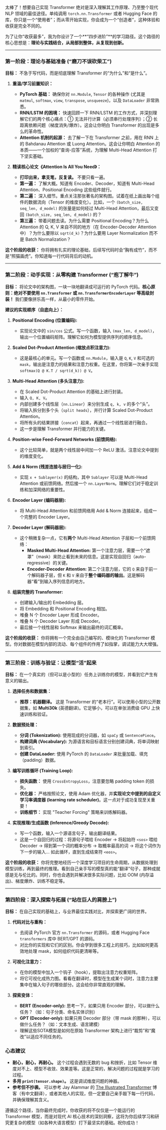 太棒了！想要自己实现 Transformer 绝对是深入理解其工作原理、乃至整个现代 NLP 领域的最佳途径。单纯调用 `torch.nn.Transformer` 或者 Hugging Face 的库，你只是一个“使用者”；而从零开始实现，你会成为一个“创造者”，这种体验和收获是完全不同的。

为了让你“收获最多”，我为你设计了一个**“四步进阶”**的学习路径。这个路径的核心思想是：**理论与实践结合，从局部到整体，从复现到创新。**

---

### 第一阶段：理论与基础准备 (“磨刀不误砍柴工”)

**目标：** 不急于写代码，而是彻底理解 Transformer 的“为什么”和“是什么”。

1.  **重温/学习前置知识：**
    *   **PyTorch 基础：** 确保你对 `nn.Module`, `Tensor` 的各种操作 (尤其是 `matmul`, `softmax`, `view`, `transpose`, `unsqueeze`)，以及 `DataLoader` 非常熟悉。
    *   **RNN/LSTM 的困境：** 快速回顾一下 RNN/LSTM 的工作方式，并深刻理解它们的两个核心痛点：① 无法并行计算（必须串行处理序列）；② 长距离依赖问题（梯度消失/爆炸）。这会让你明白 Transformer 的出现是多么的革命性。
    *   **Attention 机制的起源：** 去了解一下在 Transformer 之前，用在 RNN 上的 Bahdanau Attention 或 Luong Attention。这会让你明白 Attention 的本质——一个加权的“查询-应答”系统，为理解 Multi-Head Attention 打下坚实基础。

2.  **精读核心论文《Attention Is All You Need》：**
    *   **打印出来，拿支笔，反复读。** 不要只看一遍。
    *   **第一遍：** 了解大概。知道有 Encoder、Decoder，知道有 Multi-Head Attention、Positional Encoding 这些组件就行。
    *   **第二遍：** 深入细节。重点关注那张著名的架构图。试着在纸上画出每个组件的数据流向（Tensor 的维度变化）。比如，一个 `(batch_size, seq_len, d_model)` 的张量是如何经过 Multi-Head Attention，最后又变回 `(batch_size, seq_len, d_model)` 的？
    *   **第三遍：** 带着问题去读。为什么需要 Positional Encoding？为什么 Attention 的 Q, K, V 来自不同的地方（在 Encoder-Decoder Attention 中）？为什么要除以 `sqrt(d_k)`？为什么要用 Layer Normalization 而不是 Batch Normalization？

**这个阶段的收获：** 你将拥有扎实的理论基础，后续写代码时会“胸有成竹”，而不是“照猫画虎”。你知道每一行代码背后的动机。

---

### 第二阶段：动手实现：从零构建 Transformer (“庖丁解牛”)

**目标：** 将论文中的架构图，一块一块地翻译成可运行的 PyTorch 代码。**核心原则：绝对不要使用 `nn.Transformer` 或 `nn.TransformerEncoderLayer` 等高级封装！** 我们要像拼乐高一样，从最小的零件开始。

**建议的实现顺序（自底向上）：**

1.  **Positional Encoding (位置编码):**
    *   实现论文中的 `sin/cos` 公式。写一个函数，输入 `(max_len, d_model)`，输出一个位置编码矩阵。理解它如何为模型提供序列的顺序信息。

2.  **Scaled Dot-Product Attention (缩放点积注意力):**
    *   这是最核心的单元。写一个函数或 `nn.Module`，输入是 `Q`, `K`, `V` 和可选的 `mask`，输出是注意力的结果和注意力权重。在这里，你将第一次亲手实现 `softmax(Q @ K.T / sqrt(d_k)) @ V`。

3.  **Multi-Head Attention (多头注意力):**
    *   在 Scaled Dot-Product Attention 的基础上进行封装。
    *   输入 `Q, K, V`。
    *   内部创建多个线性层（`nn.Linear`）来分别生成 `q, k, v` 的多个“头”。
    *   将输入拆分到多个头（`split heads`），并行计算 Scaled Dot-Product Attention。
    *   将所有头的结果拼接（`concat`）起来，再通过一个线性层进行融合。
    *   这一步是理解 Transformer 并行能力的关键。

4.  **Position-wise Feed-Forward Networks (前馈网络):**
    *   这个比较简单，就是两个线性层中间加一个 ReLU 激活。注意论文中提到的维度变化。

5.  **Add & Norm (残差连接与层归一化):**
    *   实现 `x + Sublayer(x)` 的结构，其中 `Sublayer` 可以是 Multi-Head Attention 或前馈网络。然后接一个 `nn.LayerNorm`。理解它们对于稳定训练和加深网络的重要性。

6.  **Encoder Layer (编码器层):**
    *   将 Multi-Head Attention 和前馈网络用 Add & Norm 连接起来，组成一个完整的 Encoder Layer。

7.  **Decoder Layer (解码器层):**
    *   这个稍微复杂一点，它有**两个** Multi-Head Attention 子层和一个前馈网络：
        *   **Masked Multi-Head Attention:** 第一个注意力层，需要一个“遮罩”（mask）来防止看到未来的信息。这是实现自回归（auto-regressive）的关键。
        *   **Encoder-Decoder Attention:** 第二个注意力层，它的 `Q` 来自于前一个解码器子层，但 `K` 和 `V` 来自于**整个编码器的输出**。这是解码器“看”到输入序列信息的地方。

8.  **组装完整的 Transformer:**
    *   创建输入/输出的 Embedding 层。
    *   将 Embedding 和 Positional Encoding 相加。
    *   堆叠 N 个 Encoder Layer 形成 Encoder。
    *   堆叠 N 个 Decoder Layer 形成 Decoder。
    *   最后接一个线性层和 Softmax 来输出最终的词汇概率。

**这个阶段的收获：** 你将拥有一个完全由自己编写的、模块化的 Transformer 模型。你对数据在模型内部的流动、每个组件的作用了如指掌，调试能力大大增强。

---

### 第三阶段：训练与验证：让模型“活”起来

**目标：** 在一个真实的（但可以是小型的）任务上训练你的模型，并看到它产生有意义的输出。

1.  **选择任务和数据集：**
    *   **推荐：机器翻译。** 这是 Transformer 的“老本行”。可以使用小型的公开数据集，如 **Multi30k** (英德翻译)。它足够小，可以在单张消费级 GPU 上快速训练和验证。

2.  **数据预处理：**
    *   **分词 (Tokenization):** 使用现成的分词器，如 `spaCy` 或 `SentencePiece`。
    *   **构建词典 (Vocabulary):** 为源语言和目标语言分别创建词典，将单词映射到索引。
    *   **创建 DataLoader:** 使用 PyTorch 的 `DataLoader` 来批量加载、填充（padding）数据。

3.  **编写训练循环 (Training Loop):**
    *   **损失函数：** 使用 `CrossEntropyLoss`，注意要忽略 padding token 的损失。
    *   **优化器：** 严格按照论文，使用 Adam 优化器，并**实现论文中提到的自定义学习率调度器 (learning rate scheduler)**。这一点对于成功复现至关重要！
    *   **训练细节：** 实现 "Teacher Forcing" 策略来训练解码器。

4.  **实现推理/生成函数 (Inference/Greedy Decode):**
    *   写一个函数，输入一个源语言句子，输出翻译结果。
    *   这是一个自回归的过程：将源句子喂给 Encoder -> 将起始符 `<sos>` 喂给 Decoder -> 得到第一个词的概率分布 -> 取概率最高的词 -> 将这个词作为下一步的输入... 如此循环，直到生成结束符 `<eos>`。

**这个阶段的收获：** 你将完整地经历一个深度学习项目的生命周期，从数据处理到模型训练，再到最终的推理。看到自己亲手写的模型真的能“翻译”句子，那种成就感是无与伦比的。同时，你也会遇到并解决很多实际问题，比如 OOM (内存溢出)、梯度爆炸、训练不稳定等。

---

### 第四阶段：深入探索与拓展 (“站在巨人的肩膀上”)

**目标：** 在自己实现的基础上，与业界最佳实践对比，并探索更广阔的世界。

1.  **代码对比与重构：**
    *   去阅读 PyTorch 官方 `nn.Transformer` 的源码，或者 Hugging Face `transformers` 库中 BERT/GPT 的源码。
    *   对比你的实现和它们的区别。你会学到很多工程上的技巧，比如如何更高效地处理 mask，如何组织代码更清晰等。

2.  **可视化注意力：**
    *   在你的模型中加入一个钩子（hook），提取出注意力权重矩阵。
    *   将它可视化成热力图。看看在翻译时，模型在生成某个词时，注意力主要集中在输入句子的哪些部分。这会给你非常直观的理解。

3.  **探索变体：**
    *   **BERT (Encoder-only):** 思考一下，如果只用 Encoder 部分，可以做什么任务？（如：句子分类、命名实体识别）
    *   **GPT (Decoder-only):** 如果只用 Decoder 部分（带 mask 的那种），可以做什么任务？（如：文本生成、语言建模）
    *   理解这些SOTA模型是如何在原始 Transformer 架构上进行“裁剪”和“魔改”以适应不同任务的。

### 心态建议

*   **耐心，耐心，再耐心。** 这个过程会遇到无数的 bug 和挫折，比如 Tensor 维度对不上、模型不收敛、效果差等。这是正常的，解决问题的过程就是学习的过程。
*   **多用 `print(tensor.shape)`。** 这是调试维度问题的神器。
*   **参考但不抄袭。** 可以参考 Jay Alammar 的 [The Illustrated Transformer](http://jalammar.github.io/illustrated-transformer/) 博客（有中文翻译），或者其他人的实现，但一定要自己亲手敲下每一行代码，并确保理解其含义。

遵循这个路径，当你最终完成时，你收获的将不仅仅是一个能运行的 Transformer 模型，而是对现代 AI 核心技术的深刻洞察，这将为你后续学习和研究更复杂的模型（如各种大语言模型）打下最坚实的基础。祝你成功！